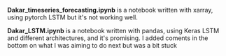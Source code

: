 **Dakar_timeseries_forecasting.ipynb** is a notebook written with xarray, using pytorch LSTM but it's not working well.

**Dakar_LSTM.ipynb** is a notebook written with pandas, using Keras LSTM and different architectures, and it's promising. I added coments in the bottom on what I was aiming to do next but was a bit stuck
